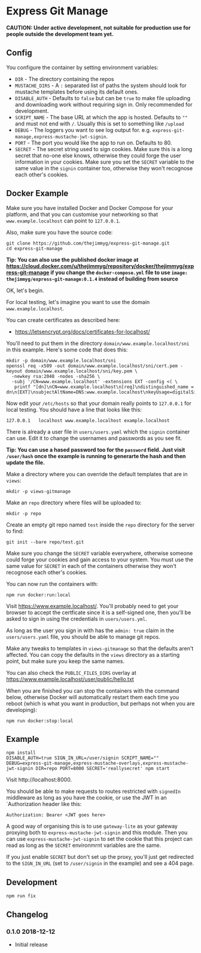 # Express Git Manage

**CAUTION: Under active development, not suitable for production use for people
outside the development team yet.**


## Config

You configure the container by setting environment variables:

* `DIR` - The directory containing the repos
* `MUSTACHE_DIRS` - A `:` separated list of paths the system should look for mustache templates before using its default ones.
* `DISABLE_AUTH` - Defaults to `false` but can be `true` to make file uploading and downloading work without requiring sign in. Only recommended for development.
* `SCRIPT_NAME` - The base URL at which the app is hosted. Defaults to `""` and must not end with `/`. Usually this is set to something like `/upload`
* `DEBUG` - The loggers you want to see log output for. e.g. `express-git-manage,express-mustache-jwt-signin`.
* `PORT` - The port you would like the app to run on. Defaults to 80.
* `SECRET` - The secret string used to sign cookies. Make sure this is a long secret that no-one else knows, otherwise they could forge the user information in your cookies. Make sure you set the `SECRET` variable to the same value in the `signin` container too, otherwise they won't recognose each other's cookies.

## Docker Example

Make sure you have installed Docker and Docker Compose for your platform, and
that you can customise your networking so that `www.example.localhost` can
point to `127.0.0.1`.

Also, make sure you have the source code:

```
git clone https://github.com/thejimmyg/express-git-manage.git
cd express-git-manage
```

**Tip: You can also use the published docker image at https://cloud.docker.com/u/thejimmyg/repository/docker/thejimmyg/express-git-manage if you change the `docker-compose.yml` file to use `image: thejimmyg/express-git-manage:0.1.4` instead of building from source**

OK, let's begin.

For local testing, let's imagine you want to use the domain `www.example.localhost`.

You can create certificates as described here:

* https://letsencrypt.org/docs/certificates-for-localhost/

You'll need to put them in the directory `domain/www.example.localhost/sni` in this example. Here's some code that does this:

```
mkdir -p domain/www.example.localhost/sni
openssl req -x509 -out domain/www.example.localhost/sni/cert.pem -keyout domain/www.example.localhost/sni/key.pem \
  -newkey rsa:2048 -nodes -sha256 \
  -subj '/CN=www.example.localhost' -extensions EXT -config <( \
   printf "[dn]\nCN=www.example.localhost\n[req]\ndistinguished_name = dn\n[EXT]\nsubjectAltName=DNS:www.example.localhost\nkeyUsage=digitalSignature\nextendedKeyUsage=serverAuth")
```

Now edit your `/etc/hosts` so that your domain really points to `127.0.0.1` for local testing. You should have a line that looks like this:

```
127.0.0.1	localhost www.example.localhost example.localhost
```

There is already a user file in `users/users.yaml` which the `signin` container can use. Edit it to change the usernames and passwords as you see fit.

**Tip: You can use a hased password too for the `password` field. Just visit `/user/hash` once the example is running to generarte the hash and then update the file.**

Make a directory where you can override the default templates that are in `views`:

```
mkdir -p views-gitmanage
```

Make an `repo` directory where files will be uploaded to:

```
mkdir -p repo
```

Create an empty git repo named `test` inside the `repo` directory for the server to find:

```
git init --bare repo/test.git
```

Make sure you change the `SECRET` variable everywhere, otherwise someone could forge your cookies and gain access to your system. You must use the same value for `SECRET` in each of the containers otherwise they won't recognose each other's cookies.

You can now run the containers with:

```
npm run docker:run:local
```

Visit https://www.example.localhost/. You'll probably need to get your browser to accept the certficate since it is a self-signed one, then you'll be asked to sign in using the credentials in `users/users.yml`.

As long as the user you sign in with has the `admin: true` claim in the `users/users.yaml` file, you should be able to manage git repos.

Make any tweaks to templates in `views-gitmanage` so that the defaults aren't affected. You can copy the defaults in the `views` directory as a starting point, but make sure you keep the same names.

You can also check the `PUBLIC_FILES_DIRS` overlay at https://www.example.localhost/user/public/hello.txt

When you are finished you can stop the containers with the command below, otherwise Docker will automatically restart them each time you reboot (which is what you want in production, but perhaps not when you are developing):

```
npm run docker:stop:local
```



## Example

```
npm install
DISABLE_AUTH=true SIGN_IN_URL=/user/signin SCRIPT_NAME="" DEBUG=express-git-manage,express-mustache-overlays,express-mustache-jwt-signin DIR=repo PORT=8000 SECRET='reallysecret' npm start
```

Visit http://localhost:8000.

You should be able to make requests to routes restricted with `signedIn`
middleware as long as you have the cookie, or use the JWT in an `Authorization
header like this:

```
Authorization: Bearer <JWT goes here>
```

A good way of organising this is to use `gateway-lite` as your gateway proxying
both to `express-mustache-jwt-signin` and this module. Then you can use
`express-mustache-jwt-signin` to set the cookie that this project can read as
long as the `SECRET` environmrnt variables are the same.

If you just enable `SECRET` but don't set up the proxy, you'll just get
redirected to the `SIGN_IN_URL` (set to `/user/signin` in the example) and see
a 404 page.

## Development

```
npm run fix
```


## Changelog

### 0.1.0 2018-12-12

* Initial release
